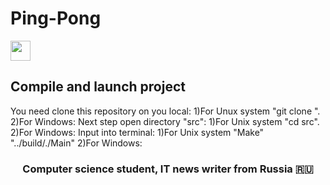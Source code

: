 # Ping-Pong

<img src="https://github.com/blackcater/blackcater/raw/main/images/Hi.gif" height="32"/></h1>
## Compile and launch project
  You need clone this repository on you local:
    1)For Unux system "git clone <link>".
    2)For Windows:
  Next step open directory "src":
    1)For Unix system "cd src".
    2)For Windows:
  Input into terminal:
    1)For Unix system "Make"
                      "../build/./Main"
    2)For Windows:
    
    


<h3 align="center">Computer science student, IT news writer from Russia 🇷🇺</h3>
                     
